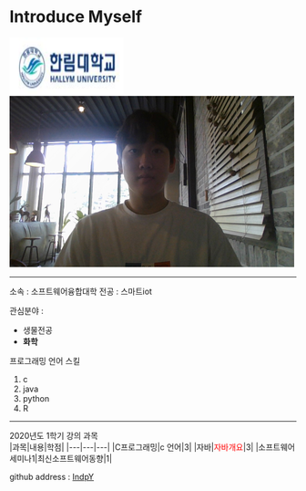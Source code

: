 # Introduce Myself
<img src=로고.JPG height=100 width=200> 
<img src=증사.jpg height=300 width=500>

---

소속 : 소프트웨어융합대학
전공 : 스마트iot

관심분야 :
* 생물전공
* **화학**

프로그래밍 언어 스킬
1. c
2. java
3. python
4. R

---------------------
2020년도 1학기 강의 과목   
|과목|내용|학점|
|---|---|---|
|C프로그래밍|c 언어|3|
|자바|<span style="color:red">자바개요</span>|3|
|소프트웨어세미나1|최신소프트웨어동향|1|

github address : [IndpY][github]

[github]:https://github.com/IndpY

